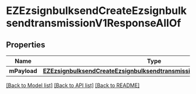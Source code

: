# EZEzsignbulksendCreateEzsignbulksendtransmissionV1ResponseAllOf

## Properties
Name | Type | Description | Notes
------------ | ------------- | ------------- | -------------
**mPayload** | [**EZEzsignbulksendCreateEzsignbulksendtransmissionV1ResponseMPayload***](EZEzsignbulksendCreateEzsignbulksendtransmissionV1ResponseMPayload.md) |  | 

[[Back to Model list]](../README.md#documentation-for-models) [[Back to API list]](../README.md#documentation-for-api-endpoints) [[Back to README]](../README.md)


